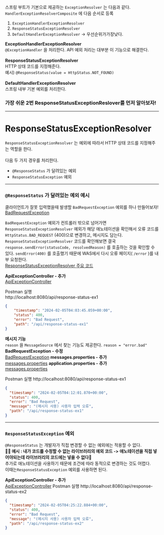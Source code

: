 스프링 부트가 기본으로 제공하는 `ExceptionResolver` 는 다음과 같다. <br>
`HandlerExceptionResolverComposite` 에 다음 순서로 등록 <br>
1. `ExceptionHandlerExceptionResolver`
2. `ResponseStatusExceptionResolver`
3. `DefaultHandlerExceptionResolver` -> 우선순위가가장낮다. <br>

**ExceptionHandlerExceptionResolver** <br>
`@ExceptionHandler` 을 처리한다. API 예외 처리는 대부분 이 기능으로 해결한다.<br><br>
**ResponseStatusExceptionResolver** <br> 
HTTP 상태 코드를 지정해준다.<br>
예시) `@ResponseStatus(value = HttpStatus.NOT_FOUND)` <br> <br>
**DefaultHandlerExceptionResolver** <br>
스프링 내부 기본 예외를 처리한다. <br>

### 가장 쉬운 2번 ResponseStatusExceptionReslover를 먼저 알아보자!
***
# ResponseStatusExceptionResolver

`ResponseStatusExceptionResolver` 는 예외에 따라서 HTTP 상태 코드를 지정해주는 역할을 한다.<br><br>
다음 두 가지 경우를 처리한다. 
- `@ResponseStatus` 가 달려있는 예외 
- `ResponseStatusException` 예외
***
### `@ResponseStatus` 가 달려있는 예외 예시
클라이언트가 잘못 입력했을때 발생할 `BadRequestException` 예외를 하나 만들어보자!<br>
[BadRequestException](https://github.com/imkh817/exception-spring/blob/master/src/main/java/home/exception/exception/BadRequestException.java)

`BadRequestException` 예외가 컨트롤러 밖으로 넘어가면 `ResponseStatusExceptionResolver` 예외가 해당 애노테이션을 확인해서
오류 코드를 `HttpStatus.BAD_REQUEST` (400)으로 변경하고, 메시지도 담는다.<br>
`ResponseStatusExceptionResolver` 코드를 확인해보면 결국 `response.sendError(statusCode, resolvedReason)` 를 호출하는 것을 확인할 수 있다.
`sendError(400)` 를 호출했기 때문에 WAS에서 다시 오류 페이지( `/error` )를 내부 요청한다.<br>
[ResponseStatusExceptionResolver 주요 코드](https://github.com/imkh817/exception-spring/blob/master/src/main/resources/templates/ResponseStatusExceptionResolver%20주요%20코드.md)

**ApiExceptionController - 추가** <br>
[ApiExceptionController](https://github.com/imkh817/exception-spring/blob/master/src/main/java/home/exception/api/ApiExceptionController.java)

Postman 실행<br>
http://localhost:8080/api/response-status-ex1
```json
{
    "timestamp": "2024-02-05T04:03:45.059+00:00",
    "status": 400,
    "error": "Bad Request",
    "path": "/api/response-status-ex1"
}
```

**메시지 기능** <br>
`reason` 을 `MessageSource` 에서 찾는 기능도 제공한다. `reason = "error.bad"`<br>
**BadRequestException - 수정**<br>
[BadRequestException](https://github.com/imkh817/exception-spring/blob/master/src/main/java/home/exception/exception/BadRequestException.java)
**messages.properties - 추가**<br>
[messages.properties](https://github.com/imkh817/exception-spring/blob/master/src/main/resources/messages.properties)
**application.properties - 추가**<br>
[messages.properties](https://github.com/imkh817/exception-spring/blob/master/src/main/resources/application.properties)

Postman 실행
http://localhost:8080/api/response-status-ex1
```json
{
  "timestamp": "2024-02-05T04:12:01.870+00:00",
  "status": 400,
  "error": "Bad Request",
  "message": "(메시지 사용) 사용자 입력 오류",
  "path": "/api/response-status-ex1"
}
```
***
### `ResponseStatusException` 예외
`@ResponseStatus` 는 개발자가 직접 변경할 수 없는 예외에는 적용할 수 없다. <br>
**✍🏻 예시 : 내가 코드를 수정할 수 없는 라이브러리의 예외 코드 -> 애노테이션을 직접 넣어야되는데 라이브러리의 코드에는 넣을 수 없다🥲**<br>
추가로 애노테이션을 사용하기 때문에 조건에 따라 동적으로 변경하는 것도 어렵다.<br>
이때는`ResponseStatusException` 예외를 사용하면 된다.<br>

**ApiExceptionController - 추가** <br>
[ApiExceptionController](https://github.com/imkh817/exception-spring/blob/master/src/main/java/home/exception/api/ApiExceptionController.java)
Postman 실행
http://localhost:8080/api/response-status-ex2
```json
{
  "timestamp": "2024-02-05T04:25:22.884+00:00",
  "status": 400,
  "error": "Bad Request",
  "message": "(메시지 사용) 사용자 입력 오류",
  "path": "/api/response-status-ex2"
}
```


